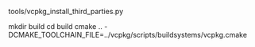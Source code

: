 tools/vcpkg_install_third_parties.py

mkdir build
cd build
cmake .. -DCMAKE_TOOLCHAIN_FILE=../vcpkg/scripts/buildsystems/vcpkg.cmake
